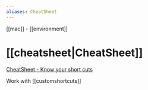 ```yaml
---
aliases: CheatSheet
---
```


[[mac]] - 
[[environment]]


# [[cheatsheet|CheatSheet]]

[CheatSheet - Know your short cuts](https://www.mediaatelier.com/CheatSheet/)


Work with [[customshortcuts]]